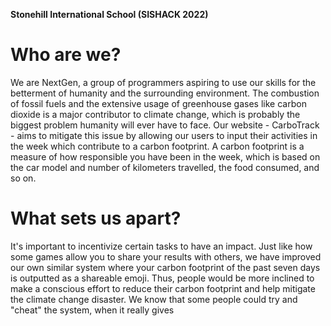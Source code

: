 **Stonehill International School (SISHACK 2022)**

# Who are we?
We are NextGen, a group of programmers aspiring to use our skills for the betterment of humanity and the surrounding environment. The combustion of fossil fuels and the extensive usage of greenhouse gases like carbon dioxide is a major contributor to climate change, which is probably the biggest problem humanity will ever have to face. 
Our website - CarboTrack - aims to mitigate this issue by allowing our users to input their activities in the week which contribute to a carbon footprint. A carbon footprint is a measure of how responsible you have been in the week, which is based on the car model and number of kilometers travelled, the food consumed, and so on. 

# What sets us apart?
It's important to incentivize certain tasks to have an impact. Just like how some games allow you to share your results with others, we have improved our own similar system where your carbon footprint of the past seven days is outputted as a shareable emoji. Thus, people would be more inclined to make a conscious effort to reduce their carbon footprint and help mitigate the climate change disaster. We know that some people could try and "cheat" the system, when it really gives 
